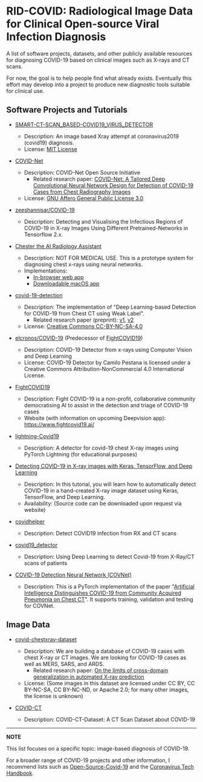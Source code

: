 # RID-COVID: Radiological Image Data for Clinical Open-source Viral Infection Diagnosis

A list of software projects, datasets, and other publicly available resources for diagnosing COVID-19 based on clinical images such as X-rays and CT scans.

For now, the goal is to help people find what already exists. Eventually this effort may develop into a project to produce new diagnostic tools suitable for clinical use.


## Software Projects and Tutorials

- [SMART-CT-SCAN_BASED-COVID19_VIRUS_DETECTOR](https://github.com/JordanMicahBennett/SMART-CT-SCAN_BASED-COVID19_VIRUS_DETECTOR)
  - Description: An image based Xray attempt at coronavirus2019 (covid19) diagnosis.
  - License: [MIT License](https://github.com/JordanMicahBennett/SMART-CT-SCAN_BASED-COVID19_VIRUS_DETECTOR/blob/master/LICENSE.txt)

- [COVID-Net](https://github.com/lindawangg/COVID-Net)
  - Description: COVID-Net Open Source Initiative
    - Related research paper: [COVID-Net: A Tailored Deep Convolutional Neural Network Design for Detection of COVID-19 Cases from Chest Radiography Images](https://arxiv.org/abs/2003.09871)
  - License: [GNU Affero General Public License 3.0](https://github.com/lindawangg/COVID-Net/blob/master/LICENSE.md)

- [zeeshannisar/COVID-19](https://github.com/zeeshannisar/COVID-19)
  - Description: Detecting and Visualising the Infectious Regions of COVID-19 in X-ray Images Using Different Pretrained-Networks in Tensorflow 2.x.

- [Chester the AI Radiology Assistant](https://github.com/mlmed/dl-web-xray)
  - Description: NOT FOR MEDICAL USE. This is a prototype system for diagnosing chest x-rays using neural networks.
  - Implementations: 
    - [In-browser web app](https://mlmed.org/tools/xray/)
    - [Downloadable macOS app](https://github.com/mlmed/dl-web-xray/releases/download/2.0/Chester.app.zip)

- [covid-19-detection](https://github.com/sydney0zq/covid-19-detection)
  - Description: The implementation of "Deep Learning-based Detection for COVID-19 from Chest CT using Weak Label".
    - Related research paper (preprint): [v1](https://www.medrxiv.org/content/10.1101/2020.03.12.20027185v1.full.pdf), [v2](https://www.medrxiv.org/content/10.1101/2020.03.12.20027185v2)
  - License: [Creative Commons CC-BY-NC-SA-4.0](https://github.com/sydney0zq/covid-19-detection/blob/master/CC-BY-NC-SA-4.0)  

- [elcronos/COVID-19](https://github.com/elcronos/COVID-19) (Predecessor of [FightCOVID19](https://github.com/FightCOVID19))
  - Description: COVID-19 Detector from x-rays using Computer Vision and Deep Learning
  - License: COVID-19 Detector by Camilo Pestana is licensed under a Creative Commons Attribution-NonCommercial 4.0 International License.

- [FightCOVID19](https://github.com/FightCOVID19)
  - Description: Fight COVID-19 is a non-profit, collaborative community democratising AI to assist in the detection and triage of COVID-19 cases
  - Website (with information on upcoming Deepvision app): https://www.fightcovid19.ai/

- [lightning-Covid19](https://github.com/PyTorchLightning/lightning-Covid19)
  - Description: A detector for covid-19 chest X-ray images using PyTorch Lightning (for educational purposes)

- [Detecting COVID-19 in X-ray images with Keras, TensorFlow, and Deep Learning](https://www.pyimagesearch.com/2020/03/16/detecting-covid-19-in-x-ray-images-with-keras-tensorflow-and-deep-learning/)
  - Description: In this tutorial, you will learn how to automatically detect COVID-19 in a hand-created X-ray image dataset using Keras, TensorFlow, and Deep Learning.
  - Availability: (Source code can be downloaded upon request via website)

- [covidhelper](https://github.com/AleGiovanardi/covidhelper)
  - Description: Detect COVID19 infection from RX and CT scans
  

- [covid19_detector](https://github.com/rekalantar/covid19_detector)
  - Description: Using Deep Learning to detect Covid-19 from X-Ray/CT scans of patients

- [COVID-19 Detection Neural Network (COVNet)](https://github.com/bkong999/COVNet)
  - Description: This is a PyTorch implementation of the paper "[Artificial Intelligence Distinguishes COVID-19 from Community Acquired Pneumonia on Chest CT](https://pubs.rsna.org/doi/10.1148/radiol.2020200905)". It supports training, validation and testing for COVNet.

## Image Data

- [covid-chestxray-dataset](https://github.com/ieee8023/covid-chestxray-dataset)
  - Description: We are building a database of COVID-19 cases with chest X-ray or CT images. We are looking for COVID-19 cases as well as MERS, SARS, and ARDS.
    - Related research paper: [On the limits of cross-domain generalization in automated X-ray prediction](https://arxiv.org/abs/2002.02497)
  - License: (Some images in this dataset are licensed under CC BY, CC BY-NC-SA, CC BY-NC-ND, or Apache 2.0; for many other images, the license is unknown)

- [COVID-CT](https://github.com/UCSD-AI4H/COVID-CT)
  - Description: COVID-CT-Dataset: A CT Scan Dataset about COVID-19

---

**NOTE**

This list focuses on a specific topic: image-based diagnosis of COVID-19.

For a broader range of COVID-19 projects and other information, I recommend lists such as [Open-Source-Covid-19](http://open-source-covid-19.weileizeng.com/) and the [Coronavirus Tech Handbook](https://coronavirustechhandbook.com/).
